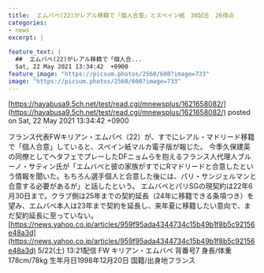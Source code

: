 ```yaml
---
title:  エムバペ(22)がレアル移籍で「個人合意」とスペイン紙　30試合　26得点  
categories:
- news
excerpt: |
  
feature_text: |
  ##  エムバペ(22)がレアル移籍で「個人合...
  Sat, 22 May 2021 13:34:42  +0900
feature_image: "https://picsum.photos/2560/600?image=733"
image: "https://picsum.photos/2560/600?image=733"
---
```


[https://hayabusa9.5ch.net/test/read.cgi/mnewsplus/1621658082/](https://hayabusa9.5ch.net/test/read.cgi/mnewsplus/1621658082/)
posted on Sat, 22 May 2021 13:34:42  +0900

<!--more-->

フランス代表FWキリアン・エムバペ（22）が、すでにレアル・マドリード移籍で「個人合意」していると、スペイン紙マルカ電子版が報じた。 今季久保建英の同僚としてヘタフェでプレーしたDFニョムらを抱えるフランス人代理人ブルーノ・サティン氏が「エムバペと彼の家族がすでにRマドリードと合意したという情報を聞いた。もちろん選手個人と合意した後には、パリ・サンジェルマンと合意する必要があるが」と話したという。 エムバペとパリSGの現契約は22年6月30日まで。クラブ側は25年までの契約延長（24年に移籍できる条項つき）を望み、エムバペ本人は23年まで契約を延長し、来年夏に移籍したい意向で、まだ契約延長に至っていない。 [https://news.yahoo.co.jp/articles/959f95ada4344734c15b49b1f8b5c92156e48a3d](https://news.yahoo.co.jp/articles/959f95ada4344734c15b49b1f8b5c92156e48a3d) 5/22(土) 13:21配信 FW キリアン・エムバペ 背番号7 身長/体重178cm/78kg 生年月日1998年12月20日 国籍/出身地フランス

